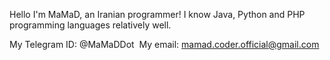 Hello
I'm MaMaD, an Iranian programmer!
I know Java, Python and PHP programming languages relatively well.

My Telegram ID: @MaMaDDot
‌
My email: mamad.coder.official@gmail.com
